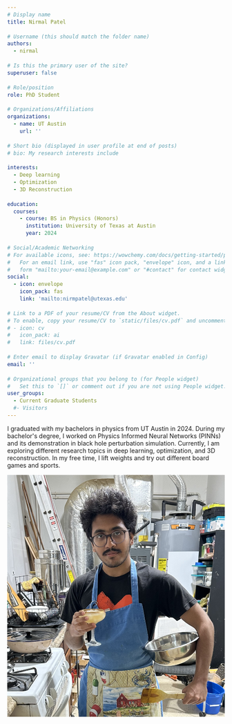 ```yaml
---
# Display name
title: Nirmal Patel

# Username (this should match the folder name)
authors:
  - nirmal

# Is this the primary user of the site?
superuser: false

# Role/position
role: PhD Student

# Organizations/Affiliations
organizations:
  - name: UT Austin
    url: ''

# Short bio (displayed in user profile at end of posts)
# bio: My research interests include 

interests:
  - Deep learning
  - Optimization
  - 3D Reconstruction

education:
  courses:
    - course: BS in Physics (Honors)
      institution: University of Texas at Austin
      year: 2024

# Social/Academic Networking
# For available icons, see: https://wowchemy.com/docs/getting-started/page-builder/#icons
#   For an email link, use "fas" icon pack, "envelope" icon, and a link in the
#   form "mailto:your-email@example.com" or "#contact" for contact widget.
social:
  - icon: envelope
    icon_pack: fas
    link: 'mailto:nirmpatel@utexas.edu'

# Link to a PDF of your resume/CV from the About widget.
# To enable, copy your resume/CV to `static/files/cv.pdf` and uncomment the lines below.
# - icon: cv
#   icon_pack: ai
#   link: files/cv.pdf

# Enter email to display Gravatar (if Gravatar enabled in Config)
email: ''

# Organizational groups that you belong to (for People widget)
#   Set this to `[]` or comment out if you are not using People widget.
user_groups:
  - Current Graduate Students
  #- Visitors
---
```


I graduated with my bachelors in physics from UT Austin in 2024. During my bachelor's degree, I worked on Physics Informed Neural Networks (PINNs) and its demonstration in black hole perturbation simulation. Currently, I am exploring different research topics in deep learning, optimization, and 3D reconstruction. In my free time, I lift weights and try out different board games and sports.

![Personal Picture](hobbies.jpg)

